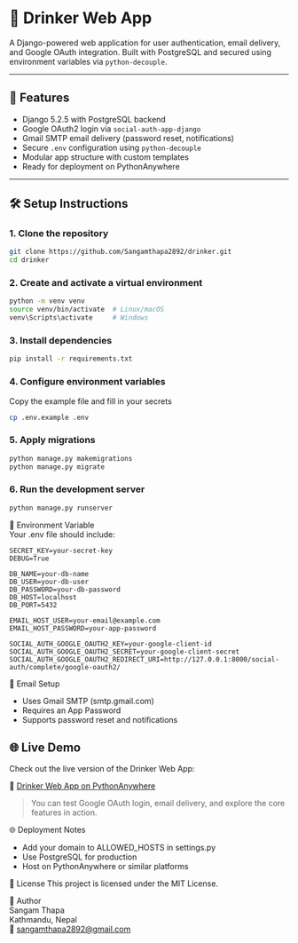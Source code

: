 # 🥤 Drinker Web App

A Django-powered web application for user authentication, email delivery, and Google OAuth integration. Built with PostgreSQL and secured using environment variables via `python-decouple`.

---

## 🚀 Features

- Django 5.2.5 with PostgreSQL backend
- Google OAuth2 login via `social-auth-app-django`
- Gmail SMTP email delivery (password reset, notifications)
- Secure `.env` configuration using `python-decouple`
- Modular app structure with custom templates
- Ready for deployment on PythonAnywhere

---

## 🛠️ Setup Instructions

### 1. Clone the repository
```bash
git clone https://github.com/Sangamthapa2892/drinker.git
cd drinker
```
### 2. Create and activate a virtual environment
```bash
python -m venv venv
source venv/bin/activate  # Linux/macOS
venv\Scripts\activate     # Windows
```
### 3. Install dependencies
```bash
pip install -r requirements.txt
```
### 4. Configure environment variables
Copy the example file and fill in your secrets
```bash
cp .env.example .env
```
### 5. Apply migrations
```bash
python manage.py makemigrations
python manage.py migrate
```
### 6. Run the development server
```bash
python manage.py runserver
```
🔐 Environment Variable<br>
Your .env file should include:
```
SECRET_KEY=your-secret-key
DEBUG=True

DB_NAME=your-db-name
DB_USER=your-db-user
DB_PASSWORD=your-db-password
DB_HOST=localhost
DB_PORT=5432

EMAIL_HOST_USER=your-email@example.com
EMAIL_HOST_PASSWORD=your-app-password

SOCIAL_AUTH_GOOGLE_OAUTH2_KEY=your-google-client-id
SOCIAL_AUTH_GOOGLE_OAUTH2_SECRET=your-google-client-secret
SOCIAL_AUTH_GOOGLE_OAUTH2_REDIRECT_URI=http://127.0.0.1:8000/social-auth/complete/google-oauth2/
```

📧 Email Setup
- Uses Gmail SMTP (smtp.gmail.com)
- Requires an App Password
- Supports password reset and notifications

## 🌐 Live Demo

Check out the live version of the Drinker Web App:

🔗 [Drinker Web App on PythonAnywhere](https://drinkerwebapp.pythonanywhere.com)

> You can test Google OAuth login, email delivery, and explore the core features in action.


🌐 Deployment Notes
- Add your domain to ALLOWED_HOSTS in settings.py
- Use PostgreSQL for production
- Host on PythonAnywhere or similar platforms

📄 License
This project is licensed under the MIT License.

👤 Author<br>
Sangam Thapa<br>
Kathmandu, Nepal<br>
📧 sangamthapa2892@gmail.com

